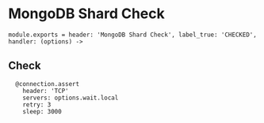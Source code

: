 
# MongoDB Shard Check

    module.exports = header: 'MongoDB Shard Check', label_true: 'CHECKED', handler: (options) ->

## Check

      @connection.assert
        header: 'TCP'
        servers: options.wait.local
        retry: 3
        sleep: 3000
